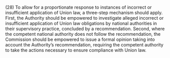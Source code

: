 (28) To allow for a proportionate response to instances of incorrect or insufficient application of Union law, a three-step mechanism should apply. First, the Authority should be empowered to investigate alleged incorrect or insufficient application of Union law obligations by national authorities in their supervisory practice, concluded by a recommendation. Second, where the competent national authority does not follow the recommendation, the Commission should be empowered to issue a formal opinion taking into account the Authority’s recommendation, requiring the competent authority to take the actions necessary to ensure compliance with Union law.